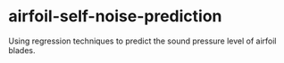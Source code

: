# airfoil-self-noise-prediction
Using regression techniques to predict the sound pressure level of airfoil blades.

